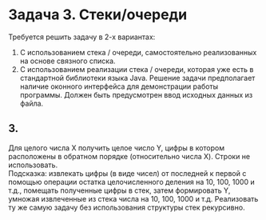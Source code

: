 # Задача 3.	Стеки/очереди
Требуется решить задачу в 2-х вариантах:
1.	С использованием стека / очереди, самостоятельно реализованных на основе связного списка.
2.	С использованием реализации стека / очереди, которая уже есть в стандартной библиотеки языка Java.
Решение задачи предполагает наличие оконного интерфейса для демонстрации работы программы. Должен быть предусмотрен ввод исходных данных из файла.
## 3.	
Для целого числа X получить целое число Y, цифры в котором расположены в обратном порядке (относительно числа X). Строки не использовать.	
Подсказка: извлекать цифры (в виде чисел) от последней к первой с помощью операции остатка целочисленного деления на 10, 100, 1000 и т.д., помещать полученные цифры в стек, затем формировать Y, умножая извлеченные из стека числа на 10, 100, 1000 и т.д.
Реализовать ту же самую задачу без использования структуры стек рекурсивно.
